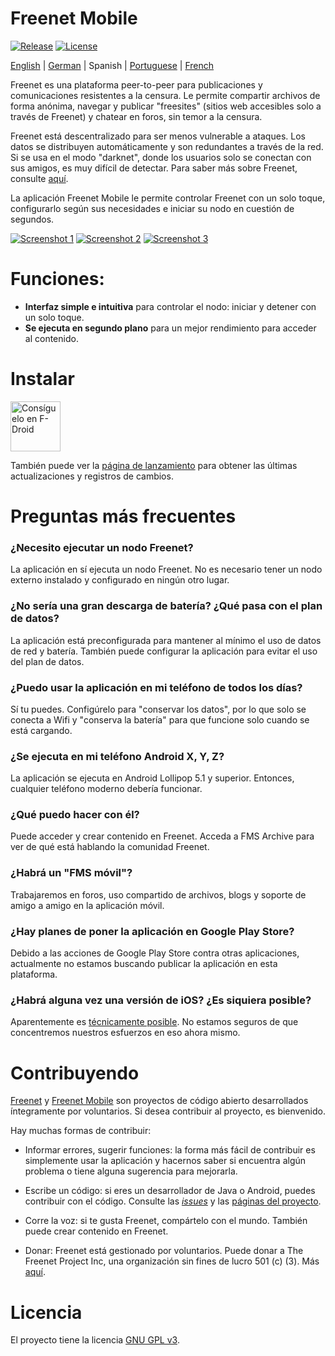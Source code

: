 # Freenet Mobile

[![Release](https://img.shields.io/f-droid/v/org.freenetproject.mobile?color=blue)][8] [![License](https://img.shields.io/github/license/freenet-mobile/app?color=blue)][2]

[English][readme] | [German][readme-de] | Spanish | [Portuguese][readme-pt] | [French][readme-fr]

Freenet es una plataforma peer-to-peer para publicaciones y comunicaciones resistentes a la censura. Le permite compartir archivos de forma anónima, navegar y publicar "freesites" (sitios web accesibles solo a través de Freenet) y chatear en foros, sin temor a la censura.

Freenet está descentralizado para ser menos vulnerable a ataques. Los datos se distribuyen automáticamente y son redundantes a través de la red. Si se usa en el modo "darknet", donde los usuarios solo se conectan con sus amigos, es muy difícil de detectar. Para saber más sobre Freenet, consulte [aquí][about-freenet].

La aplicación Freenet Mobile le permite controlar Freenet con un solo toque, configurarlo según sus necesidades e iniciar su nodo en cuestión de segundos.

[![Screenshot 1][screen1thumb]][screen1] [![Screenshot 2][screen2thumb]][screen2] [![Screenshot 3][screen3thumb]][screen3]

# Funciones:

* **Interfaz simple e intuitiva** para controlar el nodo: iniciar y detener con un solo toque.
* **Se ejecuta en segundo plano** para un mejor rendimiento para acceder al contenido. 

# Instalar

[<img src="https://fdroid.gitlab.io/artwork/badge/get-it-on-es.png"
    alt="Consíguelo en F-Droid"
    height="80">](https://f-droid.org/packages/org.freenetproject.mobile)

También puede ver la [página de lanzamiento][5] para obtener las últimas actualizaciones y registros de cambios.

# Preguntas más frecuentes

### ¿Necesito ejecutar un nodo Freenet?

La aplicación en sí ejecuta un nodo Freenet. No es necesario tener un nodo externo instalado y configurado en ningún otro lugar.

### ¿No sería una gran descarga de batería? ¿Qué pasa con el plan de datos?

La aplicación está preconfigurada para mantener al mínimo el uso de datos de red y batería. También puede configurar la aplicación para evitar el uso del plan de datos.

### ¿Puedo usar la aplicación en mi teléfono de todos los días?

Sí tu puedes. Configúrelo para "conservar los datos", por lo que solo se conecta a Wifi y "conserva la batería" para que funcione solo cuando se está cargando.

### ¿Se ejecuta en mi teléfono Android X, Y, Z?

La aplicación se ejecuta en Android Lollipop 5.1 y superior. Entonces, cualquier teléfono moderno debería funcionar.

### ¿Qué puedo hacer con él?

Puede acceder y crear contenido en Freenet. Acceda a FMS Archive para ver de qué está hablando la comunidad Freenet.

### ¿Habrá un "FMS móvil"?

Trabajaremos en foros, uso compartido de archivos, blogs y soporte de amigo a amigo en la aplicación móvil.

### ¿Hay planes de poner la aplicación en Google Play Store?

Debido a las acciones de Google Play Store contra otras aplicaciones, actualmente no estamos buscando publicar la aplicación en esta plataforma.

### ¿Habrá alguna vez una versión de iOS? ¿Es siquiera posible?

Aparentemente es [técnicamente posible](https://multi-os-engine.org/). No estamos seguros de que concentremos nuestros esfuerzos en eso ahora mismo.

# Contribuyendo

[Freenet][3] y [Freenet Mobile][1] son proyectos de código abierto desarrollados íntegramente por voluntarios. Si desea contribuir al proyecto, es bienvenido.

Hay muchas formas de contribuir:

- Informar errores, sugerir funciones: la forma más fácil de contribuir es simplemente usar la aplicación y hacernos saber si encuentra algún problema o tiene alguna sugerencia para mejorarla.

- Escribe un código: si eres un desarrollador de Java o Android, puedes contribuir con el código. Consulte las _[issues][4]_ y las [páginas del proyecto][1].

- Corre la voz: si te gusta Freenet, compártelo con el mundo. También puede crear contenido en Freenet.

- Donar: Freenet está gestionado por voluntarios. Puede donar a The Freenet Project Inc, una organización sin fines de lucro 501 (c) (3). Más [aquí][donate].

# Licencia

El proyecto tiene la licencia [GNU GPL v3][2].

  [1]: https://github.com/freenet-mobile/app/projects/1
  [2]: http://www.gnu.org/licenses/gpl.html
  [3]: https://freenetproject.org
  [4]: https://github.com/freenet-mobile/app/issues
  [5]: https://github.com/freenet-mobile/app/releases
  [6]: https://www.lifewire.com/install-apk-on-android-4177185
  [7]: https://freenetproject.org/
  [8]: https://f-droid.org/packages/org.freenetproject.mobile/
  [donate]: https://freenetproject.org/pages/donate.html
  [about-freenet]: https://freenetproject.org/pages/about.html
  [screen1]: docs/screenshot_1.png
  [screen1thumb]:  docs/screenshot_1_thumb.png
  [screen2]: docs/screenshot_2.png
  [screen2thumb]:  docs/screenshot_2_thumb.png
  [screen3]: docs/screenshot_3.png
  [screen3thumb]:  docs/screenshot_3_thumb.png
  [readme]: README.md
  [readme-en]: README.md
  [readme-de]: README.de.md
  [readme-es]: README.es.md
  [readme-pt]: README.pt.md
  [readme-fr]: README.fr.md
